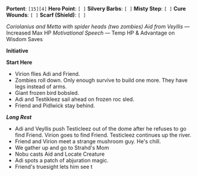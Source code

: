 **Portent**: `[15][4]`
**Hero Point**: `[ ]`
**Silvery Barbs**: `[ ]`
**Misty Step**: `[ ]`
**Cure Wounds**: `[ ]`
**Scarf (Shield)**: `[ ]`

*Coriolanius and Metta with spider heads (two zombies)*
*Aid from Veyllis* — Increased Max HP
*Motivational Speech* — Temp HP & Advantage on Wisdom Saves

**Initiative**

**Start Here**
- Virion flies Adi and Friend.
- Zombies roll down. Only enough survive to build one more. They have legs instead of arms.
- Giant frozen bird bobsled.
- Adi and Testikleez sail ahead on frozen roc sled.
- Friend and Pidlwick stay behind.

***Long Rest***

- Adi and Veyllis push Testicleez out of the dome after he refuses to go find Friend. Virion goes to find Friend. Testicleez continues up the river.
- Friend and Virion meet a strange mushroom guy. He's chill.
- We gather up and go to Strahd's Mom
- Nobu casts Aid and Locate Creature
- Adi spots a patch of abjuration magic.
- Friend's truesight lets him see t